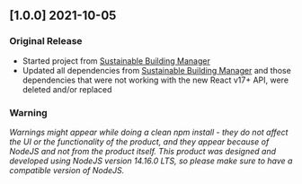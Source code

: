 ## [1.0.0] 2021-10-05

### Original Release

- Started project from [Sustainable Building Manager](https://www.creative-tim.com/product/muse-ant-design-dashboard?ref=changelog-madd)
- Updated all dependencies from [Sustainable Building Manager](https://www.creative-tim.com/product/muse-ant-design-dashboard?ref=changelog-madd) and those dependencies that were not working with the new React v17+ API, were deleted and/or replaced

### Warning

_Warnings might appear while doing a clean npm install - they do not affect the UI or the functionality of the product, and they appear because of NodeJS and not from the product itself._
_This product was designed and developed using NodeJS version 14.16.0 LTS, so please make sure to have a compatible version of NodeJS._
